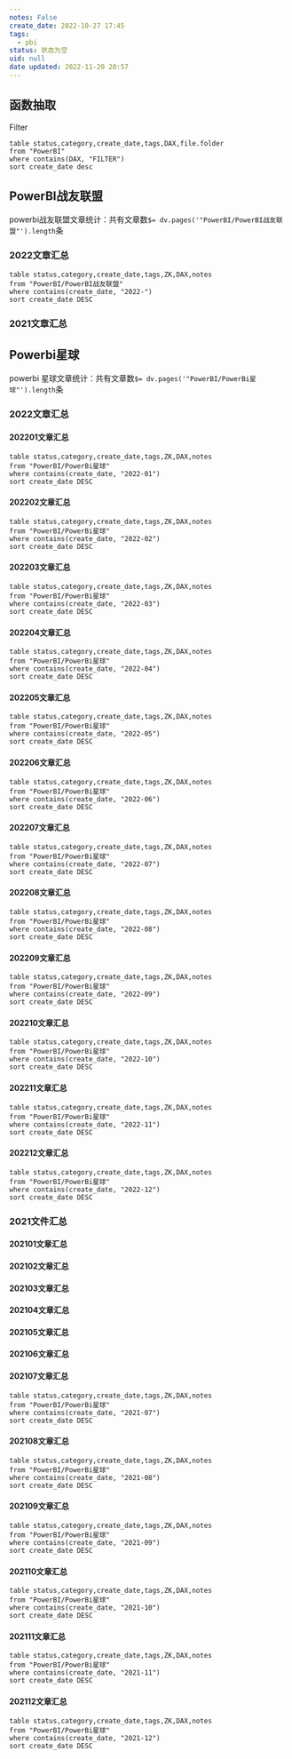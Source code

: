 ```yaml
---
notes: False
create_date: 2022-10-27 17:45
tags:
  - pbi
status: 状态为空
uid: null
date updated: 2022-11-20 20:57
---
```



## 函数抽取

Filter

```dataview
table status,category,create_date,tags,DAX,file.folder
from "PowerBI"
where contains(DAX, "FILTER")
sort create_date desc
```

## PowerBI战友联盟

powerbi战友联盟文章统计：共有文章数`$= dv.pages('"PowerBI/PowerBI战友联盟"').length`条

### 2022文章汇总

```dataview
table status,category,create_date,tags,ZK,DAX,notes
from "PowerBI/PowerBI战友联盟"
where contains(create_date, "2022-")
sort create_date DESC 
```


### 2021文章汇总


## Powerbi星球

powerbi 星球文章统计：共有文章数`$= dv.pages('"PowerBI/PowerBi星球"').length`条



### 2022文章汇总

#### 202201文章汇总

```dataview
table status,category,create_date,tags,ZK,DAX,notes
from "PowerBI/PowerBi星球"
where contains(create_date, "2022-01")
sort create_date DESC 
```

#### 202202文章汇总

```dataview
table status,category,create_date,tags,ZK,DAX,notes
from "PowerBI/PowerBi星球"
where contains(create_date, "2022-02")
sort create_date DESC 
```

#### 202203文章汇总

```dataview
table status,category,create_date,tags,ZK,DAX,notes
from "PowerBI/PowerBi星球"
where contains(create_date, "2022-03")
sort create_date DESC 
```

#### 202204文章汇总

```dataview
table status,category,create_date,tags,ZK,DAX,notes
from "PowerBI/PowerBi星球"
where contains(create_date, "2022-04")
sort create_date DESC 
```

#### 202205文章汇总

```dataview
table status,category,create_date,tags,ZK,DAX,notes
from "PowerBI/PowerBi星球"
where contains(create_date, "2022-05")
sort create_date DESC 
```

#### 202206文章汇总

```dataview
table status,category,create_date,tags,ZK,DAX,notes
from "PowerBI/PowerBi星球"
where contains(create_date, "2022-06")
sort create_date DESC 
```

#### 202207文章汇总

```dataview
table status,category,create_date,tags,ZK,DAX,notes
from "PowerBI/PowerBi星球"
where contains(create_date, "2022-07")
sort create_date DESC 
```

#### 202208文章汇总

```dataview
table status,category,create_date,tags,ZK,DAX,notes
from "PowerBI/PowerBi星球"
where contains(create_date, "2022-08")
sort create_date DESC 
```

#### 202209文章汇总

```dataview
table status,category,create_date,tags,ZK,DAX,notes
from "PowerBI/PowerBi星球"
where contains(create_date, "2022-09")
sort create_date DESC 
```

#### 202210文章汇总

```dataview
table status,category,create_date,tags,ZK,DAX,notes
from "PowerBI/PowerBi星球"
where contains(create_date, "2022-10")
sort create_date DESC 
```
#### 202211文章汇总

```dataview
table status,category,create_date,tags,ZK,DAX,notes
from "PowerBI/PowerBi星球"
where contains(create_date, "2022-11")
sort create_date DESC 
```
#### 202212文章汇总 

```dataview
table status,category,create_date,tags,ZK,DAX,notes
from "PowerBI/PowerBi星球"
where contains(create_date, "2022-12")
sort create_date DESC 
```

### 2021文件汇总

#### 202101文章汇总

#### 202102文章汇总

#### 202103文章汇总

#### 202104文章汇总

#### 202105文章汇总

#### 202106文章汇总

#### 202107文章汇总

```dataview
table status,category,create_date,tags,ZK,DAX,notes
from "PowerBI/PowerBi星球"
where contains(create_date, "2021-07")
sort create_date DESC 
```

#### 202108文章汇总

```dataview
table status,category,create_date,tags,ZK,DAX,notes
from "PowerBI/PowerBi星球"
where contains(create_date, "2021-08")
sort create_date DESC 
```

#### 202109文章汇总

```dataview
table status,category,create_date,tags,ZK,DAX,notes
from "PowerBI/PowerBi星球"
where contains(create_date, "2021-09")
sort create_date DESC 
```

#### 202110文章汇总

```dataview
table status,category,create_date,tags,ZK,DAX,notes
from "PowerBI/PowerBi星球"
where contains(create_date, "2021-10")
sort create_date DESC 
```

#### 202111文章汇总

```dataview
table status,category,create_date,tags,ZK,DAX,notes
from "PowerBI/PowerBi星球"
where contains(create_date, "2021-11")
sort create_date DESC 
```

#### 202112文章汇总

```dataview
table status,category,create_date,tags,ZK,DAX,notes
from "PowerBI/PowerBi星球"
where contains(create_date, "2021-12")
sort create_date DESC 
```
